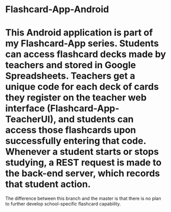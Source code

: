 # Flashcard-App-Android

This Android application is part of my Flashcard-App series. Students can access flashcard decks made by teachers and stored in Google Spreadsheets. Teachers get a unique code for each deck of cards they register on the teacher web interface (Flashcard-App-TeacherUI), and students can access those flashcards upon successfully entering that code. Whenever a student starts or stops studying, a REST request is made to the back-end server, which records that student action.
=======
The difference between this branch and the master is that there is no plan to further develop school-specific flashcard capability.
